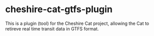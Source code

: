 # cheshire-cat-gtfs-plugin
This is a plugin (tool) for the Cheshire Cat project, allowing the Cat to retireve real time transit data in GTFS format.
